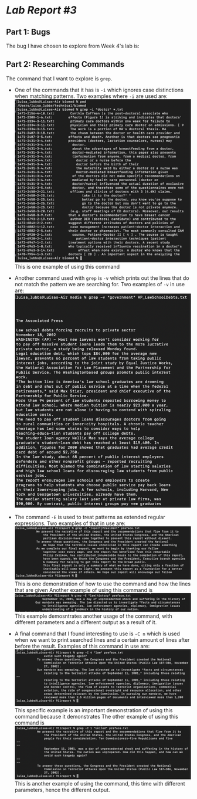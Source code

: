 # *Lab Report #3*

## Part 1: Bugs
The bug I have chosen to explore from Week 4's lab is: 

## Part 2: Researching Commands
The command that I want to explore is `grep`.
- One of the commands that it has is `-i` which ignores case distinctions when matching patterns. Two examples where `-i` are used are: ![Image](-iExample1.png) This is one example of using this command 

- Another command used with `grep` is `-v` which prints out the lines that do not match the pattern we are searching for. Two examples of `-v` in use are: ![Image](-vExample2.png) 

- The command `-E` is used to treat patterns as extended regular expressions. Two examples of that in use are: ![Image](-Eexample1.png) This is one demonstration of how to use the command and how the lines that are given
Another example of using this command is ![Image](-Eexample2.png) This example demosntrates another usage of the command, with different parameters and a different output as a result of it. 

- A final command that I found interesting to use is `-C n` which is used when we want to print searched lines and a certain amount of lines after before the result. Examples of this command in use are: ![Image](-CnExample1.png) This specific example is an important demonstration of using this command because it demonstrates
The other example of using this command is ![Image](-CnExample2.png) This is another example of using the command, this time with different parameters, hence the different output. 
